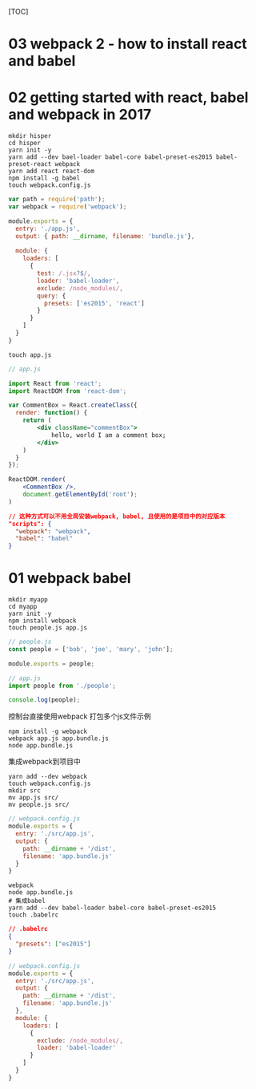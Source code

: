 





[TOC]

# 03 webpack 2 - how to install react and babel



# 02 getting started with react, babel and webpack in 2017

```shell
mkdir hisper
cd hisper
yarn init -y
yarn add --dev bael-loader babel-core babel-preset-es2015 babel-preset-react webpack
yarn add react react-dom
npm install -g babel
touch webpack.config.js
```

```javascript
var path = require('path');
var webpack = require('webpack');

module.exports = {
  entry: './app.js',
  output: { path: __dirname, filename: 'bundle.js'},
  
  module: {
    loaders: [
      {
        test: /.jsx?$/,
        loader: 'babel-loader',
        exclude: /node_modules/,
        query: {
          presets: ['es2015', 'react']
        }
      }
    ]
  }
}
```

```shell
touch app.js

```

```jsx
// app.js

import React from 'react';
import ReactDOM from 'react-dom';

var CommentBox = React.createClass({
  render: function() {
    return (
    	<div className="commentBox">
      		hello, world I am a comment box;
      	</div>
    )
  }
});

ReactDOM.render(
	<CommentBox />,
  	document.getElementById('root');
)
```

```json
// 这种方式可以不用全局安装webpack, babel, 且使用的是项目中的对应版本
"scripts": {
  "webpack": "webpack",
  "babel": "babel"
}
```









# 01 webpack babel

```shell
mkdir myapp
cd myapp
yarn init -y
npm install webpack
touch people.js app.js
```

```javascript
// people.js
const people = ['bob', 'joe', 'mary', 'john'];

module.exports = people;
```

```javascript
// app.js
import people from './people';

console.log(people);
```

控制台直接使用webpack 打包多个js文件示例

```shell
npm install -g webpack
webpack app.js app.bundle.js
node app.bundle.js
```

集成webpack到项目中

```shell
yarn add --dev webpack
touch webpack.config.js
mkdir src
mv app.js src/
mv people.js src/
```

```javascript
// webpack.config.js
module.exports = {
  entry: './src/app.js',
  output: {
    path: __dirname + '/dist',
    filename: 'app.bundle.js'
  }
}

```

```shell
webpack
node app.bundle.js
# 集成babel
yarn add --dev babel-loader babel-core babel-preset-es2015
touch .babelrc
```

```json
// .babelrc
{
  "presets": ["es2015"]
}
```

```javascript
// webpack.config.js
module.exports = {
  entry: './src/app.js',
  output: {
    path: __dirname + '/dist',
    filename: 'app.bundle.js'
  },
  module: {
    loaders: [
      {
        exclude: /node_modules/,
        loader: 'babel-loader'
      }
    ]
  }
}
```



